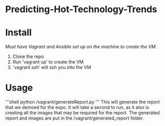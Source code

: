 Predicting-Hot-Technology-Trends
================================

# Install
*Must have Vagrant and Ansible set up on the machine to create the VM.* 

1. Clone the repo
2. Run 'vagrant up' to create the VM
3. 'vagrant ssh' will ssh you into the VM

# Usage

'''shell
python /vagrant/generateReport.py
'''
This will generate the report that we demoed for the expo. It will take a second to run, as it also is creating all the images that may be required for the report. The generated report and images are put in the /vagrant/generated_report folder.
